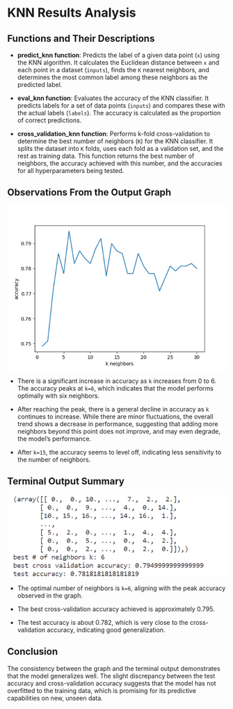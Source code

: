 # KNN Results Analysis

## Functions and Their Descriptions

- **predict_knn function**: Predicts the label of a given data point (`x`) using the KNN algorithm. It calculates the Euclidean distance between `x` and each point in a dataset (`inputs`), finds the `K` nearest neighbors, and determines the most common label among these neighbors as the predicted label.

- **eval_knn function**: Evaluates the accuracy of the KNN classifier. It predicts labels for a set of data points (`inputs`) and compares these with the actual labels (`labels`). The accuracy is calculated as the proportion of correct predictions.

- **cross_validation_knn function**: Performs k-fold cross-validation to determine the best number of neighbors (`K`) for the KNN classifier. It splits the dataset into `K` folds, uses each fold as a validation set, and the rest as training data. This function returns the best number of neighbors, the accuracy achieved with this number, and the accuracies for all hyperparameters being tested.

## Observations From the Output Graph

![KNN Accuracy Graph](results/result.png)

- There is a significant increase in accuracy as `k` increases from 0 to 6. The accuracy peaks at `k=6`, which indicates that the model performs optimally with six neighbors.

- After reaching the peak, there is a general decline in accuracy as `k` continues to increase. While there are minor fluctuations, the overall trend shows a decrease in performance, suggesting that adding more neighbors beyond this point does not improve, and may even degrade, the model’s performance.

- After `k=15`, the accuracy seems to level off, indicating less sensitivity to the number of neighbors.

## Terminal Output Summary

![KNN Terminal Output](results/output.png)

- The optimal number of neighbors is `k=6`, aligning with the peak accuracy observed in the graph.

- The best cross-validation accuracy achieved is approximately 0.795.

- The test accuracy is about 0.782, which is very close to the cross-validation accuracy, indicating good generalization.

## Conclusion

The consistency between the graph and the terminal output demonstrates that the model generalizes well. The slight discrepancy between the test accuracy and cross-validation accuracy suggests that the model has not overfitted to the training data, which is promising for its predictive capabilities on new, unseen data.